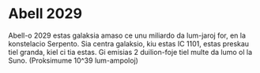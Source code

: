 # Abell 2029

Abell-o 2029 estas galaksia amaso ce unu miliardo da lum-jaroj for, en la
konstelacio Serpento. Sia centra galaksio, kiu estas IC 1101, estas preskau tiel
granda, kiel ci tia estas. Gi emisias 2 duilion-foje tiel multe da lumo ol la
Suno. (Proksimume 10^39 lum-ampoloj)
